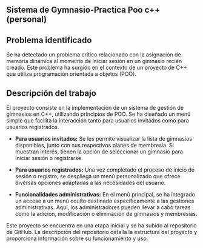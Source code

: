 ## Sistema de Gymnasio-Practica Poo c++ (personal)


## Problema identificado

Se ha detectado un problema crítico relacionado con la asignación de memoria dinámica al momento de iniciar sesión en un gimnasio recién creado. Este problema ha surgido en el contexto de un proyecto de C++ que utiliza programación orientada a objetos (POO).

## Descripción del trabajo

El proyecto consiste en la implementación de un sistema de gestión de gimnasios en C++, utilizando principios de POO. Se ha diseñado un menú simple que facilita la interacción tanto para usuarios invitados como para usuarios registrados.

- **Para usuarios invitados:** Se les permite visualizar la lista de gimnasios disponibles, junto con sus respectivos planes de membresía. Si muestran interés, tienen la opción de seleccionar un gimnasio para iniciar sesión o registrarse.

- **Para usuarios registrados:** Una vez completado el proceso de inicio de sesión o registro, se despliega un menú personalizado que ofrece diversas opciones adaptadas a las necesidades del usuario.

- **Funcionalidades administrativas:** En el menú principal, se ha integrado un acceso a un menú oculto destinado específicamente a las gestiones administrativas. Aquí, los administradores pueden llevar a cabo tareas como la adición, modificación o eliminación de gimnasios y membresías.

Este proyecto se encuentra en una etapa inicial y se ha subido al repositorio de GitHub. La descripción del repositorio detalla la estructura del proyecto y proporciona información sobre su funcionamiento y uso.
